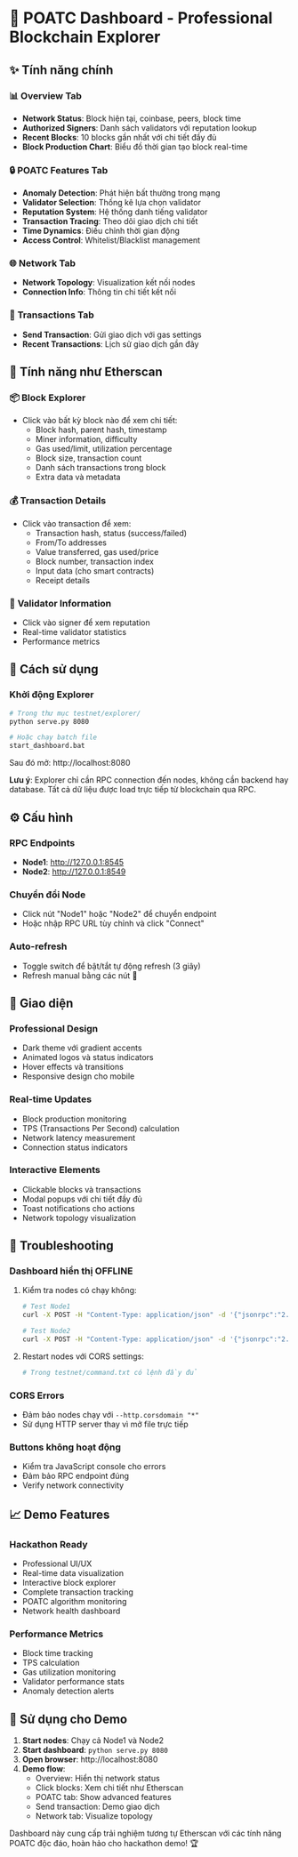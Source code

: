# 🚀 POATC Dashboard - Professional Blockchain Explorer

## ✨ Tính năng chính

### 📊 **Overview Tab**
- **Network Status**: Block hiện tại, coinbase, peers, block time
- **Authorized Signers**: Danh sách validators với reputation lookup
- **Recent Blocks**: 10 blocks gần nhất với chi tiết đầy đủ
- **Block Production Chart**: Biểu đồ thời gian tạo block real-time

### 🔒 **POATC Features Tab**
- **Anomaly Detection**: Phát hiện bất thường trong mạng
- **Validator Selection**: Thống kê lựa chọn validator
- **Reputation System**: Hệ thống danh tiếng validator
- **Transaction Tracing**: Theo dõi giao dịch chi tiết
- **Time Dynamics**: Điều chỉnh thời gian động
- **Access Control**: Whitelist/Blacklist management

### 🌐 **Network Tab**
- **Network Topology**: Visualization kết nối nodes
- **Connection Info**: Thông tin chi tiết kết nối

### 💸 **Transactions Tab**
- **Send Transaction**: Gửi giao dịch với gas settings
- **Recent Transactions**: Lịch sử giao dịch gần đây

## 🎯 **Tính năng như Etherscan**

### 📦 **Block Explorer**
- Click vào bất kỳ block nào để xem chi tiết:
  - Block hash, parent hash, timestamp
  - Miner information, difficulty
  - Gas used/limit, utilization percentage
  - Block size, transaction count
  - Danh sách transactions trong block
  - Extra data và metadata

### 💰 **Transaction Details**
- Click vào transaction để xem:
  - Transaction hash, status (success/failed)
  - From/To addresses
  - Value transferred, gas used/price
  - Block number, transaction index
  - Input data (cho smart contracts)
  - Receipt details

### 👥 **Validator Information**
- Click vào signer để xem reputation
- Real-time validator statistics
- Performance metrics

## 🚀 **Cách sử dụng**

### **Khởi động Explorer**
```bash
# Trong thư mục testnet/explorer/
python serve.py 8080

# Hoặc chạy batch file
start_dashboard.bat
```

Sau đó mở: http://localhost:8080

**Lưu ý**: Explorer chỉ cần RPC connection đến nodes, không cần backend hay database. Tất cả dữ liệu được load trực tiếp từ blockchain qua RPC.

## ⚙️ **Cấu hình**

### **RPC Endpoints**
- **Node1**: http://127.0.0.1:8545
- **Node2**: http://127.0.0.1:8549

### **Chuyển đổi Node**
- Click nút "Node1" hoặc "Node2" để chuyển endpoint
- Hoặc nhập RPC URL tùy chỉnh và click "Connect"

### **Auto-refresh**
- Toggle switch để bật/tắt tự động refresh (3 giây)
- Refresh manual bằng các nút 🔄

## 🎨 **Giao diện**

### **Professional Design**
- Dark theme với gradient accents
- Animated logos và status indicators
- Hover effects và transitions
- Responsive design cho mobile

### **Real-time Updates**
- Block production monitoring
- TPS (Transactions Per Second) calculation
- Network latency measurement
- Connection status indicators

### **Interactive Elements**
- Clickable blocks và transactions
- Modal popups với chi tiết đầy đủ
- Toast notifications cho actions
- Network topology visualization

## 🔧 **Troubleshooting**

### **Dashboard hiển thị OFFLINE**
1. Kiểm tra nodes có chạy không:
   ```bash
   # Test Node1
   curl -X POST -H "Content-Type: application/json" -d '{"jsonrpc":"2.0","method":"web3_clientVersion","params":[],"id":1}' http://127.0.0.1:8545
   
   # Test Node2  
   curl -X POST -H "Content-Type: application/json" -d '{"jsonrpc":"2.0","method":"web3_clientVersion","params":[],"id":1}' http://127.0.0.1:8549
   ```

2. Restart nodes với CORS settings:
   ```bash
   # Trong testnet/command.txt có lệnh đầy đủ
   ```

### **CORS Errors**
- Đảm bảo nodes chạy với `--http.corsdomain "*"`
- Sử dụng HTTP server thay vì mở file trực tiếp

### **Buttons không hoạt động**
- Kiểm tra JavaScript console cho errors
- Đảm bảo RPC endpoint đúng
- Verify network connectivity

## 📈 **Demo Features**

### **Hackathon Ready**
- Professional UI/UX
- Real-time data visualization
- Interactive block explorer
- Complete transaction tracking
- POATC algorithm monitoring
- Network health dashboard

### **Performance Metrics**
- Block time tracking
- TPS calculation
- Gas utilization monitoring
- Validator performance stats
- Anomaly detection alerts

## 🎯 **Sử dụng cho Demo**

1. **Start nodes**: Chạy cả Node1 và Node2
2. **Start dashboard**: `python serve.py 8080`
3. **Open browser**: http://localhost:8080
4. **Demo flow**:
   - Overview: Hiển thị network status
   - Click blocks: Xem chi tiết như Etherscan
   - POATC tab: Show advanced features
   - Send transaction: Demo giao dịch
   - Network tab: Visualize topology

Dashboard này cung cấp trải nghiệm tương tự Etherscan với các tính năng POATC độc đáo, hoàn hảo cho hackathon demo! 🏆
